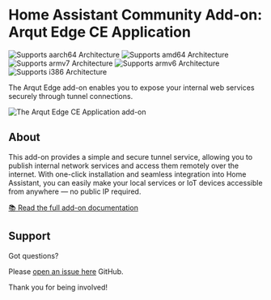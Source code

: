 # Home Assistant Community Add-on: Arqut Edge CE Application

![Supports aarch64 Architecture][aarch64-shield]
![Supports amd64 Architecture][amd64-shield]
![Supports armv7 Architecture][armv7-shield]
![Supports armv6 Architecture][armv6-shield]
![Supports i386 Architecture][i386-shield]

The Arqut Edge add-on enables you to expose your internal web services securely through tunnel connections.

![The Arqut Edge CE Application add-on](https://www.arqut.com/images/arqut-edge.png)

## About

This add-on provides a simple and secure tunnel service, allowing you to publish internal network services and access them remotely over the internet. With one-click installation and seamless integration into Home Assistant, you can easily make your local services or IoT devices accessible from anywhere — no public IP required.

[📚 Read the full add-on documentation][docs]

## Support

Got questions?

Please [open an issue here][issue] GitHub.

Thank you for being involved!

[aarch64-shield]: https://img.shields.io/badge/aarch64-yes-green.svg
[amd64-shield]: https://img.shields.io/badge/amd64-yes-green.svg
[armv7-shield]: https://img.shields.io/badge/armv7-yes-green.svg
[armv6-shield]: https://img.shields.io/badge/armv6-yes-green.svg
[i386-shield]: https://img.shields.io/badge/i386-yes-green.svg
[docs]: https://github.com/arqut/arqut-ha-addon-ce/blob/main/arqut-edge/DOCS.md
[issue]: https://github.com/arqut/arqut-ha-addon-ce/issues
